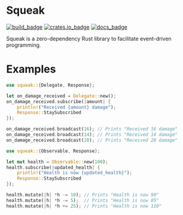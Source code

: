 # Squeak

[![build_badge]][build_link] [![crates.io_badge]][crates.io_link] [![docs_badge]][docs_link]

[build_badge]: https://img.shields.io/github/workflow/status/agersant/squeak/Continuous%20integration/master
[build_link]: https://github.com/agersant/squeak/actions/workflows/CI.yml?query=branch%3A+branch%3Amaster++
[crates.io_badge]: https://img.shields.io/badge/crates.io-squeak-green
[crates.io_link]: https://crates.io/crates/squeak
[docs_badge]: https://img.shields.io/badge/docs.rs-squeak-blue
[docs_link]: https://docs.rs/squeak/latest/squeak/

Squeak is a zero-dependency Rust library to facilitate event-driven programming.

# Examples

```rust
use squeak::{Delegate, Response};

let on_damage_received = Delegate::new();
on_damage_received.subscribe(|amount| {
    println!("Received {amount} damage");
    Response::StaySubscribed
});

on_damage_received.broadcast(16); // Prints "Received 16 damage"
on_damage_received.broadcast(14); // Prints "Received 14 damage"
on_damage_received.broadcast(28); // Prints "Received 28 damage"
```

```rust
use squeak::{Observable, Response};

let mut health = Observable::new(100);
health.subscribe(|updated_health| {
    println!("Health is now {updated_health}");
    Response::StaySubscribed
});

health.mutate(|h| *h -= 10); // Prints "Health is now 90"
health.mutate(|h| *h -= 5);  // Prints "Health is now 85"
health.mutate(|h| *h += 25); // Prints "Health is now 110"
```
